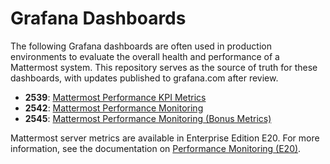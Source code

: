 # Grafana Dashboards

The following Grafana dashboards are often used in production environments to evaluate the overall health and performance of a Mattermost system. This repository serves as the source of truth for these dashboards, with updates published to grafana.com after review.

* **2539**: [Mattermost Performance KPI Metrics](https://grafana.com/grafana/dashboards/2539)
* **2542**: [Mattermost Performance Monitoring](https://grafana.com/grafana/dashboards/2542)
* **2545**: [Mattermost Performance Monitoring (Bonus Metrics)](https://grafana.com/grafana/dashboards/2545)

Mattermost server metrics are available in Enterprise Edition E20. For more information, see the documentation on [Performance Monitoring (E20)](https://docs.mattermost.com/deployment/metrics.html).
